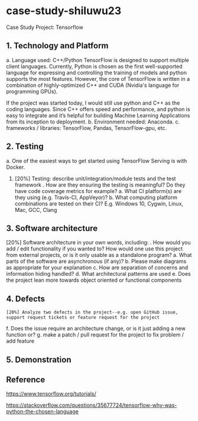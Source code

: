 # case-study-shiluwu23
Case Study Project: Tensorflow
## 1.	Technology and Platform
a.	Language used: C++/Python
TensorFlow is designed to support multiple client languages. Currently, Python is chosen as the first well-supported language for expressing and controlling the training of models and python supports the most features. However, the core of TensorFlow is written in a combination of highly-optimized C++ and CUDA (Nvidia's language for programming GPUs).

If the project was started today, I would still use python and C++ as the coding languages. Since C++ offers speed and performance, and python is easy to integrate and it’s helpful for building Machine Learning Applications from its inception to deployment.
b.	Environment needed: Anaconda.
c.	frameworks / libraries: TensorFlow, Pandas, TensorFlow-gpu, etc.
## 2.	Testing
a.	One of the easiest ways to get started using TensorFlow Serving is with Docker.
1.	[20%] Testing: describe unit/integration/module tests and the test framework
 .	How are they ensuring the testing is meaningful? Do they have code coverage metrics for example?
a.	What CI platform(s) are they using (e.g. Travis-CI, AppVeyor)?
b.	What computing platform combinations are tested on their CI? E.g. Windows 10, Cygwin, Linux, Mac, GCC, Clang

## 3. Software architecture
[20%] Software architecture in your own words, including:
 .	How would you add / edit functionality if you wanted to? How would one use this project from external projects, or is it only usable as a standalone program?
a.	What parts of the software are asynchronous (if any)?
b.	Please make diagrams as appropriate for your explanation
c.	How are separation of concerns and information hiding handled?
d.	What architectural patterns are used
e.	Does the project lean more towards object oriented or functional components
## 4. Defects
	[20%] Analyze two defects in the project--e.g. open GitHub issue, support request tickets or feature request for the project
f.	Does the issue require an architecture change, or is it just adding a new function or?
g.	 make a patch / pull request for the project to fix problem / add feature
## 5. Demonstration

## Reference
https://www.tensorflow.org/tutorials/

https://stackoverflow.com/questions/35677724/tensorflow-why-was-python-the-chosen-language

